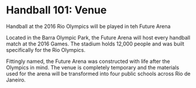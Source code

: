 Handball 101: Venue
===================

Handball at the 2016 Rio Olympics will be played in teh Future Arena

Located in the Barra Olympic Park, the Future Arena will host every handball match at the 2016 Games. The stadium holds 12,000 people and was built specifically for the Rio Olympics.

Fittingly named, the Future Arena was constructed with life after the Olympics in mind. The venue is completely temporary and the materials used for the arena will be transformed into four public schools across Rio de Janeiro.


